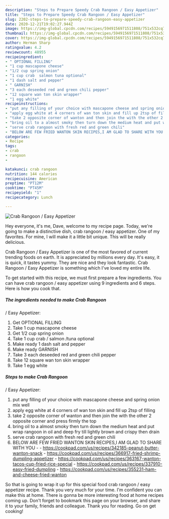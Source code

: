 ```yaml
---
description: "Steps to Prepare Speedy Crab Rangoon / Easy Appetizer"
title: "Steps to Prepare Speedy Crab Rangoon / Easy Appetizer"
slug: 2202-steps-to-prepare-speedy-crab-rangoon-easy-appetizer
date: 2020-12-21T19:02:27.944Z
image: https://img-global.cpcdn.com/recipes/5949156971511808/751x532cq70/crab-rangoon-easy-appetizer-recipe-main-photo.jpg
thumbnail: https://img-global.cpcdn.com/recipes/5949156971511808/751x532cq70/crab-rangoon-easy-appetizer-recipe-main-photo.jpg
cover: https://img-global.cpcdn.com/recipes/5949156971511808/751x532cq70/crab-rangoon-easy-appetizer-recipe-main-photo.jpg
author: Herman Sharp
ratingvalue: 4.2
reviewcount: 48955
recipeingredient:
- " OPTIONAL FILLING"
- "1 cup mascapone cheese"
- "1/2 cup spring onion"
- "1 cup crab  salmon tuna optional"
- "1 dash salt and pepper"
- " GARNISH"
- "3 each deseeded red and green chili pepper"
- "12 square wan ton skin wrapper"
- "1 egg white"
recipeinstructions:
- "put any filling of your choice with mascapone cheese and spring onion mix well"
- "apply egg white at 4 corners of wan ton skin and fill up 2tsp of filling"
- "take 2 opposite corner of wanton and then join the with the other 2 opposite corner and press firmly the top"
- "bring oil to a almost smoky then turn down the medium heat and put wrap rangoon in oil and deep fry till lightly brown and crispy then drain"
- "serve crab rangoon with fresh red and green chili"
- "BELOW ARE FEW FRIED WANTON SKIN RECIPES,I AM GLAD TO SHARE WITH YOU  https://cookpad.com/us/recipes/342185-peanut-butter-wanton-snack https://cookpad.com/us/recipes/366917-fried-shrimp-dumpling-appetizer https://cookpad.com/us/recipes/363167-wanton-tacos-cup-fried-rice-special https://cookpad.com/us/recipes/337910-easy-fried-dumpling https://cookpad.com/us/recipes/355231-ham-and-cheese-fried-wanton"
categories:
- Recipe
tags:
- crab
- rangoon
- 

katakunci: crab rangoon  
nutrition: 144 calories
recipecuisine: American
preptime: "PT12M"
cooktime: "PT45M"
recipeyield: "1"
recipecategory: Lunch

---
```



![Crab Rangoon
/ Easy Appetizer](https://img-global.cpcdn.com/recipes/5949156971511808/751x532cq70/crab-rangoon-easy-appetizer-recipe-main-photo.jpg)

Hey everyone, it's me, Dave, welcome to my recipe page. Today, we're going to make a distinctive dish, crab rangoon
/ easy appetizer. One of my favorites. For mine, I will make it a little bit unique. This will be really delicious.



Crab Rangoon
/ Easy Appetizer is one of the most favored of current trending foods on earth. It is appreciated by millions every day. It's easy, it is quick, it tastes yummy. They are nice and they look fantastic. Crab Rangoon
/ Easy Appetizer is something which I've loved my entire life.


To get started with this recipe, we must first prepare a few ingredients. You can have crab rangoon
/ easy appetizer using 9 ingredients and 6 steps. Here is how you cook that.

<!--inarticleads1-->

##### The ingredients needed to make Crab Rangoon
/ Easy Appetizer:

1. Get  OPTIONAL FILLING
1. Take 1 cup mascapone cheese
1. Get 1/2 cup spring onion
1. Take 1 cup crab / salmon /tuna optional
1. Make ready 1 dash salt and pepper
1. Make ready  GARNISH
1. Take 3 each deseeded red and green chili pepper
1. Take 12 square wan ton skin wrapper
1. Take 1 egg white




<!--inarticleads2-->

##### Steps to make Crab Rangoon
/ Easy Appetizer:

1. put any filling of your choice with mascapone cheese and spring onion mix well
1. apply egg white at 4 corners of wan ton skin and fill up 2tsp of filling
1. take 2 opposite corner of wanton and then join the with the other 2 opposite corner and press firmly the top
1. bring oil to a almost smoky then turn down the medium heat and put wrap rangoon in oil and deep fry till lightly brown and crispy then drain
1. serve crab rangoon with fresh red and green chili
1. BELOW ARE FEW FRIED WANTON SKIN RECIPES,I AM GLAD TO SHARE WITH YOU -  - https://cookpad.com/us/recipes/342185-peanut-butter-wanton-snack - https://cookpad.com/us/recipes/366917-fried-shrimp-dumpling-appetizer - https://cookpad.com/us/recipes/363167-wanton-tacos-cup-fried-rice-special - https://cookpad.com/us/recipes/337910-easy-fried-dumpling - https://cookpad.com/us/recipes/355231-ham-and-cheese-fried-wanton




So that is going to wrap it up for this special food crab rangoon
/ easy appetizer recipe. Thank you very much for your time. I'm confident you can make this at home. There is gonna be more interesting food at home recipes coming up. Don't forget to bookmark this page on your browser, and share it to your family, friends and colleague. Thank you for reading. Go on get cooking!
